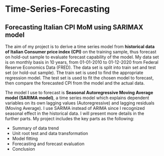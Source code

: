 # Time-Series-Forecasting
## Forecasting Italian CPI MoM using SARIMAX model
The aim of my project is to derive a time series model from **historical data of Italian Consumer price index (CPI)** on the training sample, thus forecast on hold-out sample to evaluate forecast capability of the model.
My data set is on monthly basis in 10 years, from 01-01-2010 to 01-12-2020 from Federal Reserve Economics Data (FRED). The data set is split into train set and test set (or hold-out sample). The train set is used to find the appropriate regression model. The test set is used to fit the chosen model to forecast, then compare the forecasted CPI from the model and the actual data.

The model I use to forecast is **Seasonal Autoregressive Moving Average model (SARIMA model)**, a time series model which explains dependent variables on its own lagging values (Autoregressive) and lagging residuals (Moving Average). I use SARIMA instead of ARIMA since I recognized seasonal effect in the historical data. I will present more details in the further parts. My project includes the key parts as the following:
- Summary of data trend
- Unit root test and data transformation
- Model fitting
- Forecasting and forecast evaluation
- Conclusion
